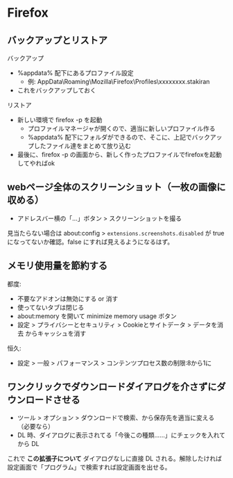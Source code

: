 # Firefox

## バックアップとリストア
バックアップ

- %appdata% 配下にあるプロファイル設定
    - 例: AppData\Roaming\Mozilla\Firefox\Profiles\xxxxxxxx.stakiran
- これをバックアップしておく

リストア

- 新しい環境で firefox -p を起動
    - プロファイルマネージャが開くので、適当に新しいプロファイル作る
    - %appdata% 配下にフォルダができるので、そこに、上記でバックアップしたファイル達をまとめて放り込む
- 最後に、firefox -p の画面から、新しく作ったプロファイルでfirefoxを起動してやればok

## webページ全体のスクリーンショット（一枚の画像に収める）
- アドレスバー横の「…」ボタン > スクリーンショットを撮る

見当たらない場合は about:config > `extensions.screenshots.disabled` が true になってないか確認。false にすれば見えるようになるはず。

## メモリ使用量を節約する
都度:

- 不要なアドオンは無効にする or 消す
- 使ってないタブは閉じる
- about:memory を開いて minimize memory usage ボタン
- 設定 > プライバシーとセキュリティ > Cookieとサイトデータ > データを消去 からキャッシュを消す

恒久:

- 設定 > 一般 > パフォーマンス > コンテンツプロセス数の制限:8から1に

## ワンクリックでダウンロードダイアログを介さずにダウンロードさせる
- ツール > オプション > ダウンロードで検索、から保存先を適当に変える（必要なら）
- DL 時、ダイアログに表示されてる「今後この種類……」にチェックを入れてから DL

これで **この拡張子について** ダイアログなしに直接 DL される。解除したければ設定画面で「プログラム」で検索すれば設定画面を出せる。

